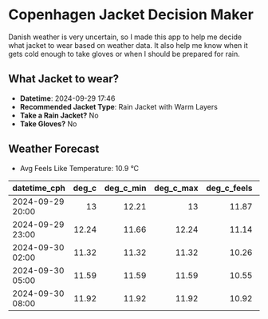 
# Copenhagen Jacket Decision Maker

Danish weather is very uncertain, so I made this app to help me decide what jacket to wear based on weather data. 
It also help me know when it gets cold enough to take gloves or when I should be prepared for rain.

## What Jacket to wear?

- **Datetime**: 2024-09-29 17:46
- **Recommended Jacket Type**: Rain Jacket with Warm Layers
- **Take a Rain Jacket?** No
- **Take Gloves?** No

## Weather Forecast
- Avg Feels Like Temperature: 10.9 °C

| datetime_cph     |   deg_c |   deg_c_min |   deg_c_max |   deg_c_feels | weather   | wind   | rain   |
|:-----------------|--------:|------------:|------------:|--------------:|:----------|:-------|:-------|
| 2024-09-29 20:00 |   13    |       12.21 |       13    |         11.87 | Clouds    | Low    | None   |
| 2024-09-29 23:00 |   12.24 |       11.66 |       12.24 |         11.14 | Clouds    | Low    | None   |
| 2024-09-30 02:00 |   11.32 |       11.32 |       11.32 |         10.26 | Clouds    | Low    | None   |
| 2024-09-30 05:00 |   11.59 |       11.59 |       11.59 |         10.55 | Clouds    | Low    | None   |
| 2024-09-30 08:00 |   11.92 |       11.92 |       11.92 |         10.92 | Clouds    | Medium | None   |
        